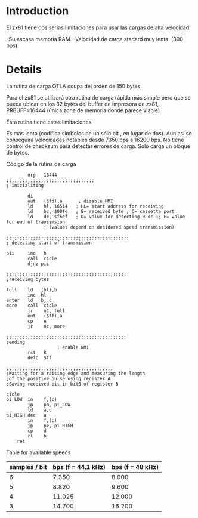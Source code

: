 # Introduction #

El zx81 tiene dos serias limitaciones para usar las cargas de alta velocidad.

-Su escasa memoria RAM.
-Valocidad de carga stadard muy lenta. (300 bps)


# Details #

La rutina de carga OTLA ocupa del orden de 150 bytes.

Para el zx81 se utilizará otra rutina de carga rápida más simple pero que se pueda ubicar en los 32 bytes del buffer de impresora de zx81, PRBUFF=16444 (única zona de memoria donde parece viable)

Esta rutina tiene estas limitaciones.

Es más lenta (codifica símbolos de un sólo bit , en lugar de dos). Aun así se conseguirá velocidades notables desde 7350 bps a 16200 bps.
No tiene control de checksum para detectar errores de carga.
Solo carga un bloque de bytes.

Código de la rutina de carga
```
        org   16444
;;;;;;;;;;;;;;;;;;;;;;;;;;;;;;;;;
; inizialiting
		
        di
        out   ($fd),a      ; disable NMI
        ld    hl, 16514   ; HL= start address for receiving
        ld    bc, $00fe   ; B= received byte ; C= cassette port
        ld    de, $f6ef   ; D= value for detecting 0 or 1; E= value for end of transimsion 
			  ; (values depend on desidered speed transmissión)

;;;;;;;;;;;;;;;;;;;;;;;;;;;;;;;;;;;;;;;;;;;;;;
; detecting start of transmisión
         
pii     inc   b
        call  cicle        
        djnz pii
                  
;;;;;;;;;;;;;;;;;;;;;;;;;;;;;;;;;;;;;;;;;;;;;
;receiving bytes
              
full    ld   (hl),b
        inc  hl
enter   ld   b, c                               
more    call  cicle
        jr    nC, full
        out   ($ff),a                        
        cp    e         
        jr    nc, more   

;;;;;;;;;;;;;;;;;;;;;;;;;;;;;;;;;;;;;;;;;;;;;
;ending
                   ; enable NMI      
        rst   8
        defb  $ff 

;;;;;;;;;;;;;;;;;;;;;;;;;;;;;;;;;;;;;;;;
;Waiting for a raising edge and measuring the length 
;of the positive pulse using register A
;Saving received bit in bit0 of register B
                   
cicle
pi_LOW  in    f,(c)
        jp    po, pi_LOW
        ld    a,c
pi_HIGH dec   a
        in    f,(c)
        jp    pe, pi_HIGH 
        cp    d
        rl    b
	ret 
```

Table for available speeds

| samples / bit | bps (f = 44.1 kHz) | bps (f = 48 kHz) |
|:--------------|:-------------------|:-----------------|
| 6 |  7.350 |  8.000 |
| 5 |  8.820 |  9.600|
| 4 | 11.025 | 12.000 |
| 3 | 14.700 | 16.200 |
